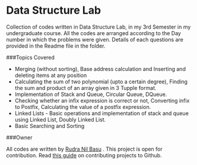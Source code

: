 # Data Structure Lab
Collection of codes written in Data Structure Lab, in my 3rd Semester in my undergraduate course.
All the codes are arranged according to the Day number in which the problems were given. Details of each questions are provided in the Readme file in the folder.

###Topics Covered
*  Merging (without sorting), Base address calculation and Inserting and deleting items at any position
*  Calculating the sum of two polynomial (upto a certain degree), Finding the sum and product of an array given in 3 Tupple format.
* Implementation of Stack and Queue, Circular Queue, DQueue.
* Checking whether an infix expression is correct or not, Converting infix to Postfix, Calculating the value of a postfix expression.
* Linked Lists - Basic operations and implementation of stack and queue using Linked List, Doubly Linked List.
* Basic Searching and Sorting
 
###Owner

All codes are written by [Rudra Nil Basu](https://github.com/RudraNilBasu) . This project is open for contribution. Read [this guide](https://guides.github.com/activities/contributing-to-open-source/)
on contributing projects to Github.

